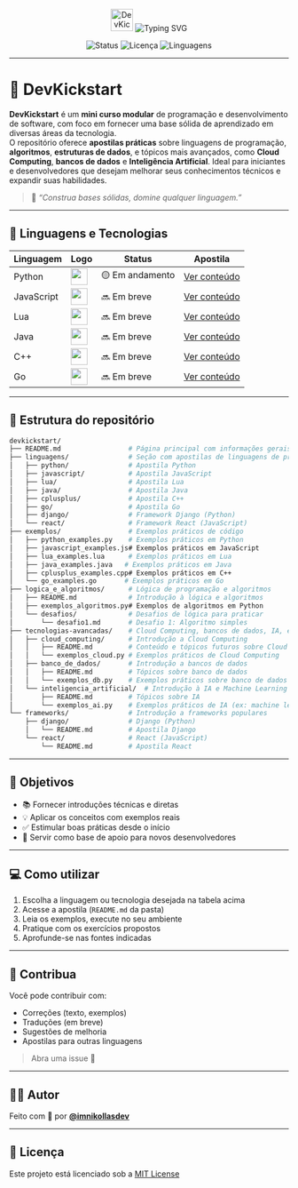 <p align="center">
  <img src="https://avatars.githubusercontent.com/u/143351208?v=4" width="40" alt="DevKickStart logo"/>
  <img src="https://readme-typing-svg.demolab.com?font=Fira+Code&pause=1000&color=CA3B36&center=true&vCenter=true&width=435&lines=DevKickStart+by+@imnikollasdev" alt="Typing SVG" />
</p>


<p align="center">
  <img src="https://img.shields.io/badge/status-em%20desenvolvimento-blue" alt="Status">
  <img src="https://img.shields.io/github/license/imnikollasdev/devkickstart" alt="Licença">
  <img src="https://img.shields.io/github/languages/count/imnikollasdev/devkickstart" alt="Linguagens">
</p>

---

# 🧠 DevKickstart

**DevKickstart** é um **mini curso modular** de programação e desenvolvimento de software, com foco em fornecer uma base sólida de aprendizado em diversas áreas da tecnologia.  
O repositório oferece **apostilas práticas** sobre linguagens de programação, **algoritmos**, **estruturas de dados**, e tópicos mais avançados, como **Cloud Computing**, **bancos de dados** e **Inteligência Artificial**. Ideal para iniciantes e desenvolvedores que desejam melhorar seus conhecimentos técnicos e expandir suas habilidades.

> 🔬 _“Construa bases sólidas, domine qualquer linguagem.”_


---

## 📘 Linguagens e Tecnologias

| Linguagem       | Logo | Status        | Apostila                        |
|-----------------|------|---------------|----------------------------------|
| Python          | <img src="https://cdn.jsdelivr.net/gh/devicons/devicon/icons/python/python-original.svg" width="30"/> | 🟡 Em andamento | [Ver conteúdo](./linguagens/python/python.md) |
| JavaScript      | <img src="https://cdn.jsdelivr.net/gh/devicons/devicon/icons/javascript/javascript-original.svg" width="30"/> | 🔜 Em breve     | [Ver conteúdo](./linguagens/javascript/javascript.md) |
| Lua             | <img src="https://cdn.jsdelivr.net/gh/devicons/devicon/icons/lua/lua-original.svg" width="30"/> | 🔜 Em breve     | [Ver conteúdo](./linguagens/lua/lua.md) |
| Java            | <img src="https://cdn.jsdelivr.net/gh/devicons/devicon/icons/java/java-original.svg" width="30"/> | 🔜 Em breve     | [Ver conteúdo](./linguagens/java/java.md) |
| C++             | <img src="https://cdn.jsdelivr.net/gh/devicons/devicon/icons/cplusplus/cplusplus-original.svg" width="30"/> | 🔜 Em breve     | [Ver conteúdo](./linguagens/c++/c++.md) |
| Go              | <img src="https://cdn.jsdelivr.net/gh/devicons/devicon/icons/go/go-original.svg" width="30"/> | 🔜 Em breve     | [Ver conteúdo](./linguagens/go/go.md) |

---

## 📂 Estrutura do repositório

```bash
devkickstart/
├── README.md                 # Página principal com informações gerais do projeto
├── linguagens/               # Seção com apostilas de linguagens de programação
│   ├── python/               # Apostila Python
│   ├── javascript/           # Apostila JavaScript
│   ├── lua/                  # Apostila Lua
│   ├── java/                 # Apostila Java
│   ├── cplusplus/            # Apostila C++
│   ├── go/                   # Apostila Go
│   ├── django/               # Framework Django (Python)
│   └── react/                # Framework React (JavaScript)
├── exemplos/                 # Exemplos práticos de código
│   ├── python_examples.py    # Exemplos práticos em Python
│   ├── javascript_examples.js# Exemplos práticos em JavaScript
│   ├── lua_examples.lua      # Exemplos práticos em Lua
│   ├── java_examples.java   # Exemplos práticos em Java
│   ├── cplusplus_examples.cpp# Exemplos práticos em C++
│   └── go_examples.go       # Exemplos práticos em Go
├── logica_e_algoritmos/      # Lógica de programação e algoritmos
│   ├── README.md             # Introdução à lógica e algoritmos
│   ├── exemplos_algoritmos.py# Exemplos de algoritmos em Python
│   └── desafios/             # Desafios de lógica para praticar
│       └── desafio1.md       # Desafio 1: Algoritmo simples
├── tecnologias-avancadas/    # Cloud Computing, bancos de dados, IA, etc.
│   ├── cloud_computing/      # Introdução a Cloud Computing
│   │   ├── README.md         # Conteúdo e tópicos futuros sobre Cloud
│   │   └── exemplos_cloud.py # Exemplos práticos de Cloud Computing
│   ├── banco_de_dados/       # Introdução a bancos de dados
│   │   ├── README.md         # Tópicos sobre banco de dados
│   │   └── exemplos_db.py    # Exemplos práticos sobre banco de dados
│   └── inteligencia_artificial/  # Introdução à IA e Machine Learning
│       ├── README.md         # Tópicos sobre IA
│       └── exemplos_ai.py    # Exemplos práticos de IA (ex: machine learning)
└── frameworks/               # Introdução a frameworks populares
    ├── django/               # Django (Python)
    │   └── README.md         # Apostila Django
    └── react/                # React (JavaScript)
        └── README.md         # Apostila React
```

---

## 🎯 Objetivos

- 📚 Fornecer introduções técnicas e diretas
- 💡 Aplicar os conceitos com exemplos reais
- ✅ Estimular boas práticas desde o início
- 🧱 Servir como base de apoio para novos desenvolvedores

---

## 💻 Como utilizar

1. Escolha a linguagem ou tecnologia desejada na tabela acima
2. Acesse a apostila (`README.md` da pasta)
3. Leia os exemplos, execute no seu ambiente
4. Pratique com os exercícios propostos
5. Aprofunde-se nas fontes indicadas

---

## 🤝 Contribua

Você pode contribuir com:

- Correções (texto, exemplos)
- Traduções (em breve)
- Sugestões de melhoria
- Apostilas para outras linguagens

> Abra uma issue 🙌

---

## 👨‍💻 Autor

Feito com 💙 por [**@imnikollasdev**](https://github.com/imnikollasdev)

---

## 📄 Licença

Este projeto está licenciado sob a [MIT License](./LICENSE)

